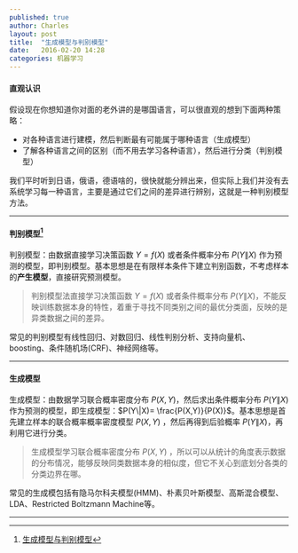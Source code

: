 ```yaml
---
published: true
author: Charles
layout: post
title:  "生成模型与判别模型"
date:   2016-02-20 14:28
categories: 机器学习
---
```


#### 直观认识
假设现在你想知道你对面的老外讲的是哪国语言，可以很直观的想到下面两种策略：

 - 对各种语言进行建模，然后判断最有可能属于哪种语言（生成模型）
 - 了解各种语言之间的区别（而不用去学习各种语言），然后进行分类（判别模型）

我们平时听到日语，俄语，德语啥的，很快就能分辨出来，但实际上我们并没有去系统学习每一种语言，主要是通过它们之间的差异进行辨别，这就是一种判别模型方法。


----------


#### 判别模型[^1]
判别模型：由数据直接学习决策函数 $Y=f(X)$ 或者条件概率分布 $P(Y\|X)$ 作为预测的模型，即判别模型。基本思想是在有限样本条件下建立判别函数，不考虑样本的**产生模型**，直接研究预测模型。

> 判别模型法直接学习决策函数 $Y=f(X)$ 或者条件概率分布 $P(Y\|X)$，不能反映训练数据本身的特性，着重于寻找不同类别之间的最优分类面，反映的是异类数据之间的差异。

常见的判别模型有线性回归、对数回归、线性判别分析、支持向量机、boosting、条件随机场(CRF)、神经网络等。

----------


#### 生成模型
生成模型：由数据学习联合概率密度分布 $P(X,Y)$，然后求出条件概率分布 $P(Y\|X)$ 作为预测的模型，即生成模型：$P(Y\|X)= \frac{P(X,Y)}{P(X)}$。基本思想是首先建立样本的联合概率概率密度模型 $P(X,Y)$ ，然后再得到后验概率 $P(Y\|X)$，再利用它进行分类。

> 生成模型学习联合概率密度分布 $P(X,Y)$ ，所以可以从统计的角度表示数据的分布情况，能够反映同类数据本身的相似度，但它不关心到底划分各类的分类边界在哪。

常见的生成模包括有隐马尔科夫模型(HMM)、朴素贝叶斯模型、高斯混合模型、LDA、Restricted Boltzmann Machine等。

----------


[^1]: [生成模型与判别模型](http://blog.csdn.net/zouxy09/article/details/8195017)